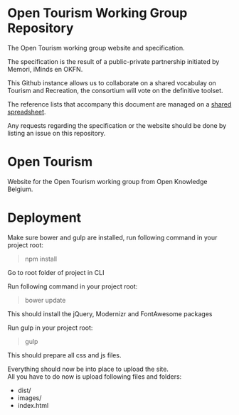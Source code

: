 Open Tourism Working Group Repository
=====================================

The Open Tourism working group website and specification.

The specification is the result of a public-private partnership initiated by Memori, iMinds en OKFN.

This Github instance allows us to collaborate on a shared vocabulay on Tourism and Recreation, the consortium will vote on the definitive toolset.

The reference lists that accompany this document are managed on a [shared spreadsheet](https://docs.google.com/spreadsheets/d/1rhWRjzGkTqOaKzD16UMZE76fHciCMFcl-gYvU_BTIjU).

Any requests regarding the specification or the website should be done by listing an issue on this repository.

# Open Tourism

Website for the Open Tourism working group from Open Knowledge Belgium.

# Deployment

Make sure bower and gulp are installed, run following command in your project root:

> npm install

Go to root folder of project in CLI

Run following command in your project root:

> bower update

This should install the jQuery, Modernizr and FontAwesome packages

Run gulp in your project root:

> gulp

This should prepare all css and js files.

Everything should now be into place to upload the site.  
All you have to do now is upload following files and folders:

- dist/
- images/
- index.html